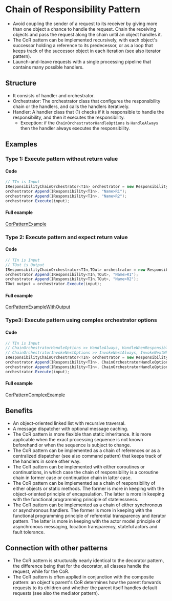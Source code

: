 
# Chain of Responsibility Pattern

- Avoid coupling the sender of a request to its receiver by giving more than one object a chance to handle the request. Chain the receiving objects and pass the request along the chain until an object handles it.
- The CoR pattern can be implemented recursively, with each object's successor holding a reference to its predecessor, or as a loop that keeps track of the successor object in each iteration (see also iterator pattern).
- Launch-and-leave requests with a single processing pipeline that contains many possible handlers.

## Structure
- It consists of handler and orchestrator.
- Orchestrator: The orchestrator class that configures the responsibility chain or the handlers, and calls the handlers iteratively.
- Handler: A handler class that (1) checks if it is responsible to handle the responsibility, and then it executes the responsibility.
     - Exception: if the `ChainOrchestratorHandleOptions` is `HandleAlways` then the handler always executes the responsibility.

## Examples

### Type 1: Execute pattern without return value

#### Code

```csharp
// TIn is Input
IResponsibilityChainOrchestrator<TIn> orchestrator = new ResponsibilityChainOrchestrator<TIn>();
orchestrator.Append(IResponsibility<TIn>, "Name>R1");
orchestrator.Append(IResponsibility<TIn>, "Name>R2");
orchestrator.Execute(input);
```

#### Full example

[CorPatternExample](./../../GofConsoleApp/Examples/Behavioral/CorPattern/CorPatternExample.cs)

### Type 2: Execute pattern and expect return value

#### Code

```csharp
// TIn is Input
// TOut is Output
IResponsibilityChainOrchestrator<TIn,TOut> orchestrator = new ResponsibilityChainOrchestrator<TIn,TOut>();
orchestrator.Append(IResponsibility<TIn,TOut>, "Name>R1");
orchestrator.Append(IResponsibility<TIn,TOut>, "Name>R2");
TOut output = orchestrator.Execute(input);
```

#### Full example
[CorPatternExampleWithOutput](./../../GofConsoleApp/Examples/Behavioral/CorPattern/CorPatternExampleWithOutput.cs)


### Type3: Execute pattern using complex orchestrator options

#### Code

```csharp
// TIn is Input
// ChainOrchestratorHandleOptions >> HandleAlways, HandleWhenResponsible
// ChainOrchestratorInvokeNextOptions >> InvokeNextAlways, InvokeNextWhenResponsible, InvokeNextWhenNotResponsible, InvokeNextNever
IResponsibilityChainOrchestrator<TIn> orchestrator = new ResponsibilityChainOrchestrator<TIn>();
orchestrator.Append(IResponsibility<TIn>, ChainOrchestratorHandleOptions, ChainOrchestratorInvokeNextOptions, "Name>R1");
orchestrator.Append(IResponsibility<TIn>, ChainOrchestratorHandleOptions, ChainOrchestratorInvokeNextOptions, "Name>R2");
orchestrator.Execute(input);
```

#### Full example

[CorPatternComplexExample](./../../GofConsoleApp/Examples/Behavioral/CorPattern/CorPatternComplexExample.cs)


## Benefits
- An object-oriented linked list with recursive traversal.
- A message dispatcher with optional message caching.
- The CoR pattern is more flexible than static inheritance. It is more applicable when the exact processing sequence is not known beforehand or when the sequence is subject to change.
- The CoR pattern can be implemented as a chain of references or as a centralized dispatcher (see also command pattern) that keeps track of the handlers in some other way.
- The CoR pattern can be implemented with either coroutines or continuations, in which case the chain of responsibility is a coroutine chain in former case or continuation chain in latter case.
- The CoR pattern can be implemented as a chain of responsibility of either objects or static methods. The former is more in keeping with the object-oriented principle of encapsulation. The latter is more in keeping with the functional programming principle of statelessness.
- The CoR pattern can be implemented as a chain of either synchronous or asynchronous handlers. The former is more in keeping with the functional programming principle of referential transparency and iterator pattern. The latter is more in keeping with the actor model principle of asynchronous messaging, location transparency, stateful actors and fault tolerance.

## Connection with other patterns
- The CoR pattern is structurally nearly identical to the decorator pattern, the difference being that for the decorator, all classes handle the request, while for the CoR.
- The CoR pattern is often applied in conjunction with the composite pattern: an object's parent's CoR determines how the parent forwards requests to its children and whether the parent itself handles default requests (see also the mediator pattern).
